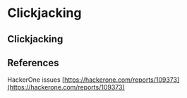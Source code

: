 # Clickjacking

## Clickjacking

## References

HackerOne issues [https://hackerone.com/reports/109373](https://hackerone.com/reports/109373)

